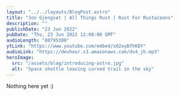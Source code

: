 ```yaml
---
layout: "../../layouts/BlogPost.astro"
title: "Jon Gjengset | All Things Rust | Rust For Rustaceans"
description: ""
publishDate: "23 Jun 2022"
pubDate: "Thu, 23 Jun 2022 12:00:00 GMT"
audioLength: "80795300"
ytLink: "https://www.youtube.com/embed/xO2xyBfhKDY"
audioLink: "https://devhour.s3.amazonaws.com/dv4_jh.mp3"
heroImage:
  src: "/assets/blog/introducing-astro.jpg"
  alt: "Space shuttle leaving curved trail in the sky"
---
```


Nothing here yet :)